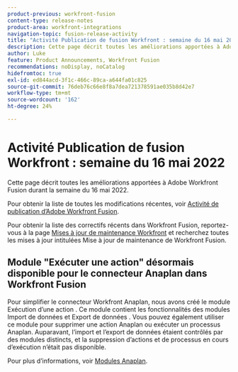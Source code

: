 ```yaml
---
product-previous: workfront-fusion
content-type: release-notes
product-area: workfront-integrations
navigation-topic: fusion-release-activity
title: "Activité Publication de fusion Workfront : semaine du 16 mai 2022"
description: Cette page décrit toutes les améliorations apportées à Adobe Workfront Fusion durant la semaine du 16 mai 2022.
author: Luke
feature: Product Announcements, Workfront Fusion
recommendations: noDisplay, noCatalog
hidefromtoc: true
exl-id: ed844acd-3f1c-466c-89ca-a644fa01c825
source-git-commit: 76deb76c66e8f8a7dea721378591ae035b8d42e7
workflow-type: tm+mt
source-wordcount: '162'
ht-degree: 24%

---
```


# Activité Publication de fusion Workfront : semaine du 16 mai 2022

Cette page décrit toutes les améliorations apportées à Adobe Workfront Fusion durant la semaine du 16 mai 2022.

Pour obtenir la liste de toutes les modifications récentes, voir [Activité de publication d’Adobe Workfront Fusion](../../../product-announcements/product-releases/fusion-release-activity/fusion-release-activity.md).

Pour obtenir la liste des correctifs récents dans Workfront Fusion, reportez-vous à la page [Mises à jour de maintenance Workfront](https://experienceleague.adobe.com/docs/workfront-known-issues/releases/current-updates.html?lang=fr) et recherchez toutes les mises à jour intitulées Mise à jour de maintenance de Workfront Fusion.


## Module &quot;Exécuter une action&quot; désormais disponible pour le connecteur Anaplan dans Workfront Fusion

Pour simplifier le connecteur Workfront Anaplan, nous avons créé le module Exécution d’une action . Ce module contient les fonctionnalités des modules Import de données et Export de données . Vous pouvez également utiliser ce module pour supprimer une action Anaplan ou exécuter un processus Anaplan.
Auparavant, l’import et l’export de données étaient contrôlés par des modules distincts, et la suppression d’actions et de processus en cours d’exécution n’était pas disponible.

Pour plus d’informations, voir [Modules Anaplan](../../../workfront-fusion/apps-and-their-modules/anaplan-modules.md).
